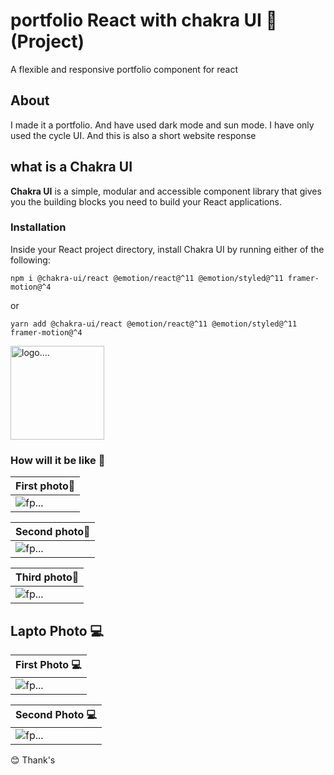 # portfolio React with chakra UI 🤖 (Project)

A flexible and responsive portfolio component for react

## About

I made it a portfolio. And have used dark mode and sun mode. I have only used the cycle UI. And this is also a short website response


## what is a Chakra UI

**Chakra UI** is a simple, modular and accessible component library that gives you the building blocks you need to build your React applications.

### Installation

Inside your React project directory, install Chakra UI by running either of the following:

 `npm i @chakra-ui/react @emotion/react@^11 @emotion/styled@^11 framer-motion@^4`
 
 or
 
`yarn add @chakra-ui/react @emotion/react@^11 @emotion/styled@^11 framer-motion@^4`
 
<img src="https://chakra-ui.com/og-image.png" alt="logo...." height="150px" />


### How will it be like 🙂

First photo📱  | 
------------- | 
<img src="public/WhatsApp Image 2021-05-25 at 4.45.28 PM (1).jpeg"  alt="fp..." /> | Content Cell  | Content Cell

Second photo📱  | 
------------- | 
<img src="public/WhatsApp Image 2021-05-25 at 4.45.28 PM.jpeg"  alt="fp..." /> | Content Cell  | Content Cell

Third photo📱  | 
------------- | 
<img src="public/WhatsApp Image 2021-05-25 at 4.45.27 PM.jpeg"  alt="fp..." /> | Content Cell  | Content Cell

## Lapto Photo 💻

 First Photo 💻  | 
------------- | 
<img src="public/Screenshot from 2021-05-25 13-04-52.png"  alt="fp..." /> | Content Cell  | Content Cell


Second Photo 💻  | 
------------- | 
<img src="public/Screenshot from 2021-05-25 13-04-58.png"  alt="fp..." /> | Content Cell  | Content Cell

😊 Thank's
